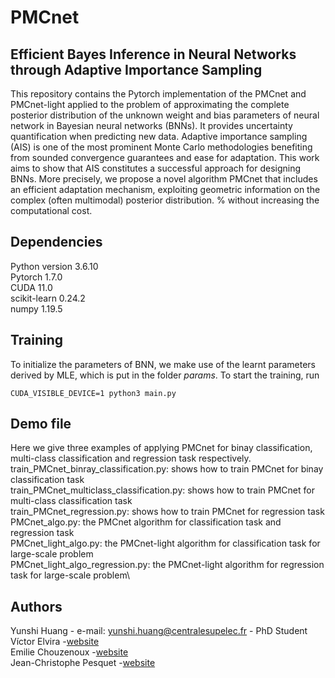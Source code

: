 # PMCnet
## Efficient Bayes Inference in Neural Networks through Adaptive Importance Sampling
This repository contains the Pytorch implementation of the PMCnet and PMCnet-light applied to the problem of approximating the complete posterior distribution of the unknown weight and bias parameters of neural network in Bayesian neural networks (BNNs). It provides uncertainty quantification when predicting new data. Adaptive importance sampling (AIS) is one of the most prominent Monte Carlo methodologies benefiting from sounded convergence guarantees and ease for adaptation. This work aims to show that AIS constitutes a successful approach for designing BNNs. More precisely, we propose a novel algorithm PMCnet that includes an efficient adaptation mechanism, exploiting geometric information on the complex (often multimodal) posterior distribution. % without increasing the computational cost. 

## Dependencies
Python version 3.6.10\
Pytorch 1.7.0\
CUDA 11.0\
scikit-learn 0.24.2\
numpy 1.19.5

## Training
To initialize the parameters of BNN, we make use of the learnt parameters derived by MLE, which is put in the folder _params_. To start the training, run 

```
CUDA_VISIBLE_DEVICE=1 python3 main.py
```

## Demo file
Here we give three examples of applying PMCnet for binay classification, multi-class classification and regression task respectively.\
train_PMCnet_binray_classification.py: shows how to train PMCnet for binay classification task\
train_PMCnet_multiclass_classification.py: shows how to  train PMCnet for multi-class classification task\
train_PMCnet_regression.py: shows how to  train PMCnet for regression task\
PMCnet_algo.py: the PMCnet algorithm for classification task and regression task\
PMCnet_light_algo.py: the PMCnet-light algorithm for classification task for large-scale problem\
PMCnet_light_algo_regression.py: the PMCnet-light algorithm for regression task for large-scale problem\

## Authors
Yunshi Huang - e-mail: yunshi.huang@centralesupelec.fr - PhD Student\
Víctor Elvira -[website](https://victorelvira.github.io/) \
Emilie Chouzenoux -[website](https://pages.saclay.inria.fr/emilie.chouzenoux/)\
Jean-Christophe Pesquet -[website](https://jc.pesquet.eu/)
